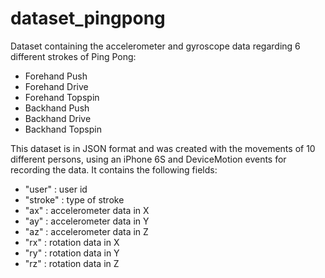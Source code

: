# dataset_pingpong
Dataset containing the accelerometer and gyroscope data regarding 6 different strokes of Ping Pong:

- Forehand Push
- Forehand Drive
- Forehand Topspin
- Backhand Push
- Backhand Drive
- Backhand Topspin

This dataset is in JSON format and was created with the movements of 10 different persons, using an iPhone 6S and DeviceMotion events for recording the data. It contains the following fields:

- "user" : user id
- "stroke" : type of stroke
- "ax" : accelerometer data in X
- "ay" : accelerometer data in Y
- "az" : accelerometer data in Z
- "rx" : rotation data in X
- "ry" : rotation data in Y
- "rz" : rotation data in Z
